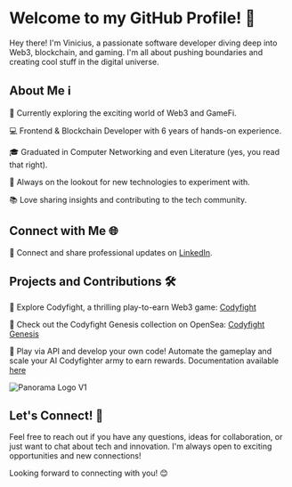 # Welcome to my GitHub Profile! 👋

Hey there! I'm Vinicius, a passionate software developer diving deep into Web3, blockchain, and gaming. I'm all about pushing boundaries and creating cool stuff in the digital universe.

## About Me ℹ️

🚀 Currently exploring the exciting world of Web3 and GameFi.

💻 Frontend & Blockchain Developer with 6 years of hands-on experience.

🎓 Graduated in Computer Networking and even Literature (yes, you read that right).

🌱 Always on the lookout for new technologies to experiment with.

📚 Love sharing insights and contributing to the tech community.

## Connect with Me 🌐

💼 Connect and share professional updates on [LinkedIn](https://www.linkedin.com/in/vinimartdev/).

## Projects and Contributions 🛠️

👾 Explore Codyfight, a thrilling play-to-earn Web3 game: [Codyfight](https://codyfight.com)

🌟 Check out the Codyfight Genesis collection on OpenSea: [Codyfight Genesis](https://opensea.io/collection/codyfighter-genesis)

🔗 Play via API and develop your own code! Automate the gameplay and scale your AI Codyfighter army to earn rewards. Documentation available [here](https://codyfight.com/api-doc)

![Panorama Logo V1](https://github.com/Vinimart/Vinimart/assets/47956560/539ddc14-55f1-4f61-bd50-37f458fd3344)

## Let's Connect! 🤝

Feel free to reach out if you have any questions, ideas for collaboration, or just want to chat about tech and innovation. I'm always open to exciting opportunities and new connections!

Looking forward to connecting with you! 😊
